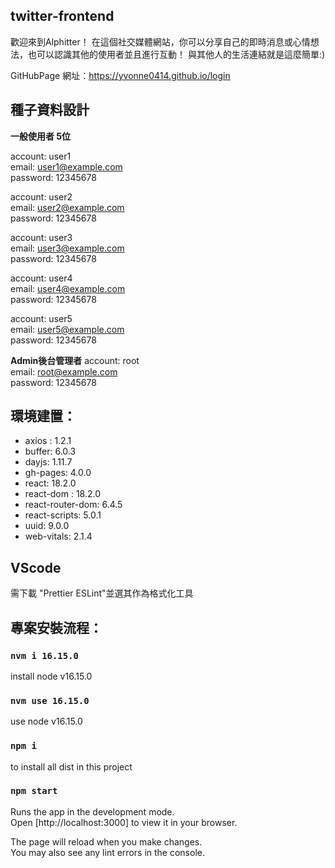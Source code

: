 ## twitter-frontend
歡迎來到Alphitter！
在這個社交媒體網站，你可以分享自己的即時消息或心情想法，也可以認識其他的使用者並且進行互動！
與其他人的生活連結就是這麼簡單:)

GitHubPage 網址：https://yvonne0414.github.io/login

## 種子資料設計  
**一般使用者 5位** 

account: user1   
email: user1@example.com  
password: 12345678  

account: user2  
email: user2@example.com  
password: 12345678  

account: user3  
email: user3@example.com  
password: 12345678  

account: user4  
email: user4@example.com  
password: 12345678  

account: user5  
email: user5@example.com  
password: 12345678  

**Admin後台管理者**
account: root  
email: root@example.com  
password: 12345678  


## 環境建置：
 * axios : 1.2.1
 * buffer: 6.0.3
 * dayjs: 1.11.7
 * gh-pages: 4.0.0
 * react: 18.2.0
 * react-dom : 18.2.0
 * react-router-dom: 6.4.5
 * react-scripts: 5.0.1
 * uuid: 9.0.0
 * web-vitals: 2.1.4


## VScode 
需下載 "Prettier ESLint"並選其作為格式化工具


## 專案安裝流程：

### `nvm i 16.15.0`

install node v16.15.0

### `nvm use 16.15.0`

use node v16.15.0

### `npm i`

to install all dist in this project

### `npm start`

Runs the app in the development mode.\
Open [http://localhost:3000] to view it in your browser.

The page will reload when you make changes.\
You may also see any lint errors in the console.
